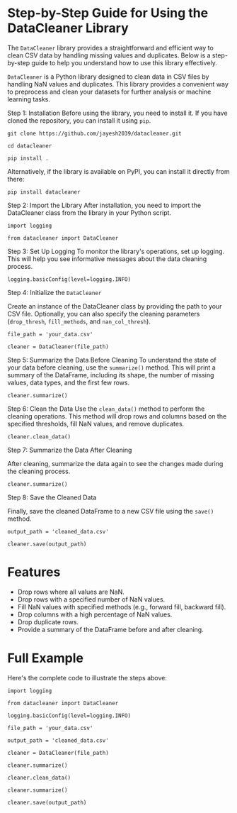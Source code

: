# Step-by-Step Guide for Using the DataCleaner Library

The `DataCleaner` library provides a straightforward and efficient way to clean CSV data by handling missing values and duplicates. Below is a step-by-step guide to help you understand how to use this library effectively.

`DataCleaner` is a Python library designed to clean data in CSV files by handling NaN values and duplicates. This library provides a convenient way to preprocess and clean your datasets for further analysis or machine learning tasks.


Step 1: Installation
Before using the library, you need to install it. If you have cloned the repository, you can install it using `pip`.

`git clone https://github.com/jayesh2039/datacleaner.git`

`cd datacleaner`

`pip install .`

Alternatively, if the library is available on PyPI, you can install it directly from there:

`pip install datacleaner`

Step 2: Import the Library
After installation, you need to import the DataCleaner class from the library in your Python script.

`import logging`

`from datacleaner import DataCleaner`

Step 3: Set Up Logging
To monitor the library's operations, set up logging. This will help you see informative messages about the data cleaning process.

`logging.basicConfig(level=logging.INFO)`

Step 4: Initialize the `DataCleaner`

Create an instance of the DataCleaner class by providing the path to your CSV file. Optionally, you can also specify the cleaning parameters (`drop_thresh`, `fill_methods`, and `nan_col_thresh`).

`file_path = 'your_data.csv'`

`cleaner = DataCleaner(file_path)`

Step 5: Summarize the Data Before Cleaning
To understand the state of your data before cleaning, use the `summarize()` method. This will print a summary of the DataFrame, including its shape, the number of missing values, data types, and the first few rows.

`cleaner.summarize()`

Step 6: Clean the Data
Use the `clean_data()` method to perform the cleaning operations. This method will drop rows and columns based on the specified thresholds, fill NaN values, and remove duplicates.

`cleaner.clean_data()`

Step 7: Summarize the Data After Cleaning

After cleaning, summarize the data again to see the changes made during the cleaning process.

`cleaner.summarize()`

Step 8: Save the Cleaned Data

Finally, save the cleaned DataFrame to a new CSV file using the `save()` method.

`output_path = 'cleaned_data.csv'`

`cleaner.save(output_path)`

# Features

- Drop rows where all values are NaN.
- Drop rows with a specified number of NaN values.
- Fill NaN values with specified methods (e.g., forward fill, backward fill).
- Drop columns with a high percentage of NaN values.
- Drop duplicate rows.
- Provide a summary of the DataFrame before and after cleaning.

# Full Example

Here's the complete code to illustrate the steps above:

`import logging`

`from datacleaner import DataCleaner`

`logging.basicConfig(level=logging.INFO)`

`file_path = 'your_data.csv'`

`output_path = 'cleaned_data.csv'`

`cleaner = DataCleaner(file_path)`

`cleaner.summarize()`

`cleaner.clean_data()`

`cleaner.summarize()`

`cleaner.save(output_path)`


